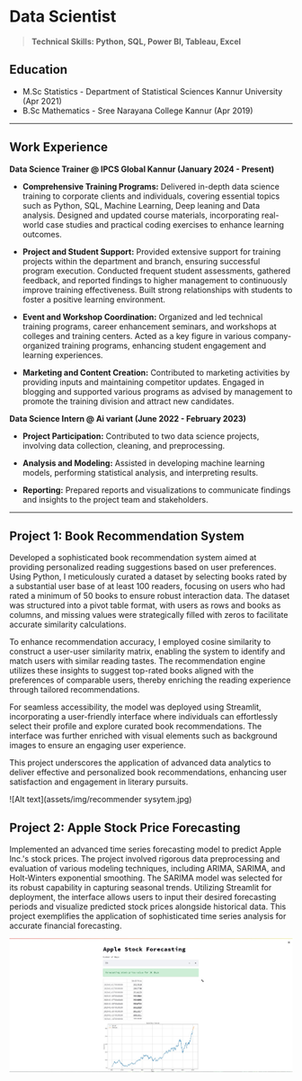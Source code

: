 # Data Scientist

> __Technical Skills: Python, SQL, Power BI, Tableau, Excel__

## Education
- M.Sc Statistics - Department of Statistical Sciences
                     Kannur University (Apr 2021)
- B.Sc Mathematics - Sree Narayana College Kannur (Apr 2019)


***

## Work Experience

**Data Science Trainer @ IPCS Global Kannur (January 2024 - Present)**
- **Comprehensive Training Programs:** Delivered in-depth data science training to corporate clients and individuals, covering essential topics such as Python, SQL, Machine Learning, Deep leaning and Data analysis. Designed and updated course materials, incorporating real-world case studies and practical coding exercises to enhance learning outcomes.


- **Project and Student Support:** Provided extensive support for training projects within the department and branch, ensuring successful program execution. Conducted frequent student assessments, gathered feedback, and reported findings to higher management to continuously improve training effectiveness. Built strong relationships with students to foster a positive learning environment.

  
- **Event and Workshop Coordination:** Organized and led technical training programs, career enhancement seminars, and workshops at colleges and training centers. Acted as a key figure in various company-organized training programs, enhancing student engagement and learning experiences.

  
- **Marketing and Content Creation:** Contributed to marketing activities by providing inputs and maintaining competitor updates. Engaged in blogging and supported various programs as advised by management to promote the training division and attract new candidates.

**Data Science Intern @ Ai variant (June 2022 - February 2023)**
- **Project Participation:** Contributed to two data science projects, involving data collection, cleaning, and preprocessing.

  
- **Analysis and Modeling:** Assisted in developing machine learning models, performing statistical analysis, and interpreting results.

  
- **Reporting:** Prepared reports and visualizations to communicate findings and insights to the project team and stakeholders.
  

***

## Project 1: Book Recommendation System
Developed a sophisticated book recommendation system aimed at providing personalized reading suggestions based on user preferences. Using Python, I meticulously curated a dataset by selecting books rated by a substantial user base of at least 100 readers, focusing on users who had rated a minimum of 50 books to ensure robust interaction data. The dataset was structured into a pivot table format, with users as rows and books as columns, and missing values were strategically filled with zeros to facilitate accurate similarity calculations.

To enhance recommendation accuracy, I employed cosine similarity to construct a user-user similarity matrix, enabling the system to identify and match users with similar reading tastes. The recommendation engine utilizes these insights to suggest top-rated books aligned with the preferences of comparable users, thereby enriching the reading experience through tailored recommendations.

For seamless accessibility, the model was deployed using Streamlit, incorporating a user-friendly interface where individuals can effortlessly select their profile and explore curated book recommendations. The interface was further enriched with visual elements such as background images to ensure an engaging user experience.

This project underscores the application of advanced data analytics to deliver effective and personalized book recommendations, enhancing user satisfaction and engagement in literary pursuits.

![Alt text](assets/img/recommender sysytem.jpg)

## Project 2: Apple Stock Price Forecasting
Implemented an advanced time series forecasting model to predict Apple Inc.'s stock prices. The project involved rigorous data preprocessing and evaluation of various modeling techniques, including ARIMA, SARIMA, and Holt-Winters exponential smoothing. The SARIMA model was selected for its robust capability in capturing seasonal trends. Utilizing Streamlit for deployment, the interface allows users to input their desired forecasting periods and visualize predicted stock prices alongside historical data. This project exemplifies the application of sophisticated time series analysis for accurate financial forecasting.

![Alt text](assets/img/forecast.jpg)

